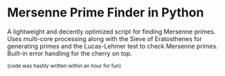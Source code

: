# Mersenne Prime Finder in Python
A lightweight and decently optimized script for finding Mersenne primes. Uses multi-core processing along with the Sieve of Eratosthenes for generating primes and the Lucas-Lehmer test to check Mersenne primes. Built-in error handling for the cherry on top.

<sub>(code was hastily written within an hour for fun)</sub>
